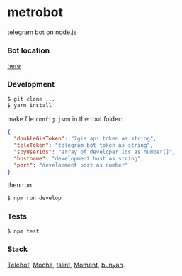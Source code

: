 # metrobot
telegram bot on node.js

### Bot location
[here](https://t.me/RunForrestBot)

### Development
```bash
$ git clone ...
$ yarn install
```
make file `config.json` in the root folder:

```json
{
  "doubleGisToken": "2gis api token as string",
  "teleToken": "telegram bot token as string",
  "spyUserIds": "array of developer ids as number[]",
  "hostname": "development host as string",
  "port": "development port as number"
}
```
then run
```bash
$ npm run develop
```

### Tests
```bash
$ npm test
```

### Stack
[Telebot](https://github.com/mullwar/telebot), [Mocha](http://mochajs.org/), [tslint](https://palantir.github.io/tslint/), [Moment](https://momentjs.com/), [bunyan](https://github.com/trentm/node-bunyan).

